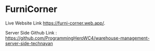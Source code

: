 # FurniCorner

Live Website Link https://furni-corner.web.app/.


Server Side Github Link : https://github.com/ProgrammingHeroWC4/warehouse-management-server-side-technayan


